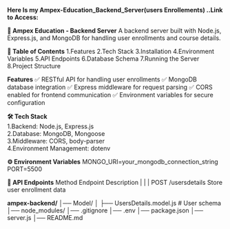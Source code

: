 **Here Is my Ampex-Education_Backend_Server(users Enrollements) ..Link to Access:**


**📌 Ampex Education - Backend Server**
A backend server built with Node.js, Express.js, and MongoDB for handling user enrollments and course details.


**📖 Table of Contents**
1.Features
2.Tech Stack
3.Installation
4.Environment Variables
5.API Endpoints
6.Database Schema
7.Running the Server
8.Project Structure


 **Features**
✅ RESTful API for handling user enrollments
✅ MongoDB database integration
✅ Express middleware for request parsing
✅ CORS enabled for frontend communication
✅ Environment variables for secure configuration

**🛠 Tech Stack**<br/>
1.Backend: Node.js, Express.js<br/>
2.Database: MongoDB, Mongoose<br/>
3.Middleware: CORS, body-parser<br/>
4.Environment Management: dotenv<br/>



**⚙ Environment Variables**
MONGO_URI=your_mongodb_connection_string
PORT=5500


**📡 API Endpoints**
Method      Endpoint          Description
  |              |                  |
POST	     /usersdetails     Store user enrollment data


**ampex-backend/**
│── Model/
│   ├── UsersDetails.model.js  # User schema
│── node_modules/
│── .gitignore
│── .env
│── package.json
│── server.js
│── README.md
